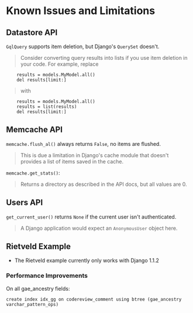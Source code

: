 # Known Issues and Limitations #

## Datastore API ##

`GqlQuery` supports item deletion, but Django's `QuerySet` doesn't.
> Consider converting query results into lists if you use item deletion
> in your code.
> For example, replace
```
    results = models.MyModel.all()
    del results[limit:]
```
> with
```
    results = models.MyModel.all()
    results = list(results)
    del results[limit:]
```

## Memcache API ##

`memcache.flush_al()` always returns `False`, no items are flushed.
> This is due a limitation in Django's cache module that doesn't provides
> a list of items saved in the cache.

`memcache.get_stats()`:
> Returns a directory as described in the API docs, but all values are 0.


## Users API ##

`get_current_user()` returns `None` if the current user isn't authenticated.
> A Django application would expect an `AnonymousUser` object here.

## Rietveld Example ##

  * The Rietveld example currently only works with Django 1.1.2

### Performance Improvements ###

On all gae\_ancestry fields:

```
create index idx_gg on codereview_comment using btree (gae_ancestry varchar_pattern_ops)
```
